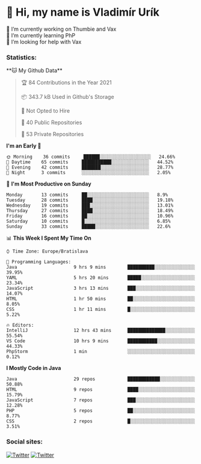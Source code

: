 <h1> 👋 Hi, my name is Vladimír Urík</h1>
<p>
 🔭 I’m currently working on Thumbie and Vax<br>
 🌱 I’m currently learning PhP<br>
 🤔 I’m looking for help with Vax<br>
</p>
<h3>Statistics:</h3>
<!--START_SECTION:waka-->
**🐱 My Github Data** 

> 🏆 84 Contributions in the Year 2021
 > 
> 📦 343.7 kB Used in Github's Storage 
 > 
> 🚫 Not Opted to Hire
 > 
> 📜 40 Public Repositories 
 > 
> 🔑 53 Private Repositories  
 > 
**I'm an Early 🐤** 

```text
🌞 Morning    36 commits     ██████░░░░░░░░░░░░░░░░░░░   24.66% 
🌆 Daytime    65 commits     ███████████░░░░░░░░░░░░░░   44.52% 
🌃 Evening    42 commits     ███████░░░░░░░░░░░░░░░░░░   28.77% 
🌙 Night      3 commits      ░░░░░░░░░░░░░░░░░░░░░░░░░   2.05%

```
📅 **I'm Most Productive on Sunday** 

```text
Monday       13 commits     ██░░░░░░░░░░░░░░░░░░░░░░░   8.9% 
Tuesday      28 commits     ████░░░░░░░░░░░░░░░░░░░░░   19.18% 
Wednesday    19 commits     ███░░░░░░░░░░░░░░░░░░░░░░   13.01% 
Thursday     27 commits     ████░░░░░░░░░░░░░░░░░░░░░   18.49% 
Friday       16 commits     ██░░░░░░░░░░░░░░░░░░░░░░░   10.96% 
Saturday     10 commits     █░░░░░░░░░░░░░░░░░░░░░░░░   6.85% 
Sunday       33 commits     █████░░░░░░░░░░░░░░░░░░░░   22.6%

```


📊 **This Week I Spent My Time On** 

```text
⌚︎ Time Zone: Europe/Bratislava

💬 Programming Languages: 
Java                     9 hrs 9 mins        ██████████░░░░░░░░░░░░░░░   39.95% 
YAML                     5 hrs 20 mins       █████░░░░░░░░░░░░░░░░░░░░   23.34% 
JavaScript               3 hrs 13 mins       ███░░░░░░░░░░░░░░░░░░░░░░   14.07% 
HTML                     1 hr 50 mins        ██░░░░░░░░░░░░░░░░░░░░░░░   8.05% 
CSS                      1 hr 11 mins        █░░░░░░░░░░░░░░░░░░░░░░░░   5.22%

🔥 Editors: 
IntelliJ                 12 hrs 43 mins      ██████████████░░░░░░░░░░░   55.54% 
VS Code                  10 hrs 9 mins       ███████████░░░░░░░░░░░░░░   44.33% 
PhpStorm                 1 min               ░░░░░░░░░░░░░░░░░░░░░░░░░   0.12%

```

**I Mostly Code in Java** 

```text
Java                     29 repos            ████████████░░░░░░░░░░░░░   50.88% 
HTML                     9 repos             ████░░░░░░░░░░░░░░░░░░░░░   15.79% 
JavaScript               7 repos             ███░░░░░░░░░░░░░░░░░░░░░░   12.28% 
PHP                      5 repos             ██░░░░░░░░░░░░░░░░░░░░░░░   8.77% 
CSS                      2 repos             █░░░░░░░░░░░░░░░░░░░░░░░░   3.51%

```



<!--END_SECTION:waka-->

<h3>Social sites:</h3>
<p><a href="https://twitter.com/GGGEDR" target="_blank"><img alt="Twitter" src="https://img.shields.io/badge/twitter-%231DA1F2.svg?&style=for-the-badge&logo=twitter&logoColor=white" /></a> <a href="https://www.reddit.com/user/GGGEDR" target="_blank"><img alt="Twitter" src="https://img.shields.io/badge/reddit-%23FE6262.svg?&style=for-the-badge&logo=reddit&logoColor=white" /></a>
</p>
